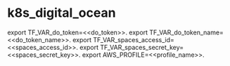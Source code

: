 # k8s_digital_ocean

export TF_VAR_do_token=<<do_token>>. 
export TF_VAR_do_token_name=<<do_token_name>>. 
export TF_VAR_spaces_access_id=<<spaces_access_id>>. 
export TF_VAR_spaces_secret_key=<<spaces_secret_key>>. 
export AWS_PROFILE=<<profile_name>>. 
